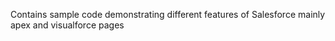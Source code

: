 
Contains sample code demonstrating different features of Salesforce mainly apex and visualforce pages
